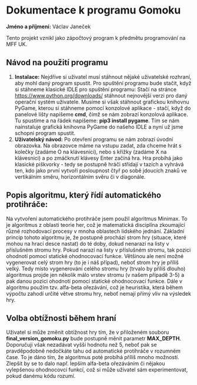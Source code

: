 # Dokumentace k programu Gomoku
**Jméno a příjmení:** Václav Janeček

Tento projekt vznikl jako zápočtový program k předmětu programování na MFF UK.

## Návod na použití programu
1. **Instalace:** Nejdříve si uživatel musí stáhnout nějaké uživatelské rozhraní, aby mohl daný program spustit. Pro spuštění programu bude stačit, když si stáhneme klasické IDLE pro spuštění programu: Stačí na stránce https://www.python.org/downloads/ stáhnout nejnovější verzi pro daný operační systém uživatele. Musíme si však stáhnout grafickou knihovnu PyGame, kterou si stáhneme pomocí konzolové aplikace - stačí, když do panelové lišty napíšeme **cmd**, čímž se nám zobrazí konzolová aplikace. Tu spustíme a na řádek napíšeme: **pip3 install pygame**. Tím se nám nainstaluje grafická knihovna PyGame do našeho IDLE a nyní už jsme schopni program spustit.
2. **Uživatelský návod:** Po otevření programu se nám zobrazí úvodní obrazovka. Na obrazovce máme na vstupu zadat, zda chceme hrát s kolečky (zadáme O na klávesnici), nebo s křížky (zadáme X na klávesnici) a po zmáčknutí klávesy Enter začíná hra. Hra probíhá jako klasické piškvorky - tedy se postupně hráči střídají v tazích a vyhrává ten, kdo jako první vytvoří posloupnost čtyř po sobě jdoucích znaků ve vertikálním směru, horizontálním svěru či v diagonále.
## Popis algoritmu, který řídí automatického protihráče: ##
Na vytvoření automatického protihráče jsem použil algoritmus Minimax. To je algoritmus z oblasti teorie her, což je matematická disciplína zkoumající různé rozhodovací procesy v mnoha oblastech lidského jednání. Základní princip tohoto algoritmu je, že postupně prochází strom hry (situace, které mohou na hrací desce nastat) do té doby, dokud nenarazí na listy v příslušném stromu hry. Pokud narazí na listy v příslušném stromu, tak pozici ohodnotí pomocí statické ohodnocovací funkce. Většinou ale není možné vygenerovat celý strom hry (to je i náš případ), neboť strom hry je příliš velký. Tedy místo vygenerování celého stromu hry (trvalo by příliš dlouho) algoritmus projde jen několik málo vrstev stromu (v našem případě 3-5) a pak danou pozici ohodnotí pomocí statické ohodnocovací funkce. Dále v algoritmu použím tzv. alfa-beta ořezávání, což je heuristika, která během výpočtu zahodí určité větve stromu hry, neboť nemají přímý vliv na výsledek hry. 

## Volba obtížnosti během hraní ##
Uživatel si může změnit obtížnost hry tím, že v přiloženém souboru **final_version_gomoku.py** bude postupně měnit parametr **MAX_DEPTH**. Doporučuji však nezadávat vyšší hodnotu než 5, neboť pak se pravděpodobně nedočkáte tahu od automatické protihráče v rozumném čase. To je dáno tím, že algoritmus poté probíhá příliš mnoho možností. Zlepšit by se to dalo např. lepším alfa-beta ořezáváním či nějakou vylepšenou ohodnocovcí funkcí, což si může uživatel sám experimentovat, pokud danému kódu rozumí. 
